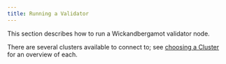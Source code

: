 ```yaml
---
title: Running a Validator
---
```


This section describes how to run a Wickandbergamot validator node.

There are several clusters available to connect to; see [choosing a Cluster](cli/choose-a-cluster.md) for an overview of each.
